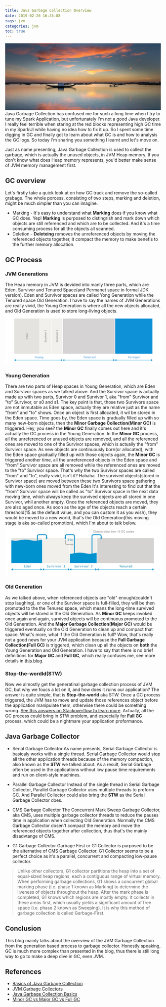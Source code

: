 ```yaml
---
title: Java Garbage Collection Overview
date: 2019-02-26 16:35:08
tags: jvm
categories: jvm
toc: true
---
```

![](https://github.com/JoeAsir/blog-image/raw/master/blog/background/beach-boats-clouds.jpg)
Java Garbage Collection has confused me for such a long time when I try to tune my Spark Application, but unfortunately I'm not a good Java developer. I really feel terrible when staring at the red blocks representing high GC time in my SparkUI while having no idea how to fix it up. So I spent some time digging in GC and finally got to learn about what GC is and how to analysis the GC logs. So today I'm sharing you something I learnt and let's move on.
<!--more-->
Just as name presenting, Java Garbage Collection is used to collect the garbage, which is actually the unused objects, in JVM Heap memory. If you don't know what does Heap memory represents, you'd better make sense of JVM memory management first.
## GC overview
Let's firstly take a quick look at on how GC track and remove the so-called grabage. The whole porcess, consisting of two steps, marking and deletion, might be much simpler than you can imagine.
* Marking - It's easy to understand what **Marking** does if you know what GC does. Yep! **Marking** is purposed to distingrish and mark down which objects are still referenced and which are to be collected. And it's a time consuming process for all the objects all scanned.
* Deletion - **Deleteing** removes the unreferenced objects by moving the referenced objects together, it compact the memory to make benefis to the further memory allocation.

## GC Process
### JVM Generations
The Heap memory in JVM is devided into manly three parts, which are Eden, Survivor and Tenured Space(and Permanet space in formal JDK version). Eden and Survivor spaces are called Yong Generation while the Tenured space Old Generation. I have to say the names of JVM Generations are really vivid, the Young Generation is where all the new objects allocated, and Old Generation is used to store long-living objects.
![](https://github.com/JoeAsir/blog-image/raw/master/blog/20/20-1.png)
### Young Generation
There are two parts of Heap spaces in Young Generation, which are Eden and Survivor spaces as we talked above. And the Survivor space is actually made up with two parts, Survivor 0 and Survivor 1, aka "from" Survivor and "to" Survivor, or s0 and s1. The key point is that, those two Survivors space are not immutable as Eden space, actually they are relative just as the name "from" and "to" shows. Once an object is first allocated, it wil be stored in the Eden space. Time goes by, the Eden space is gradually filled up with so many new-born objects, then the **Minor Garbage Collection(Minor GC)** is triggered. Hey, you see? the **Minor GC** finally comes out here and it's actually the GC process in the Young Generation. 
In the **Minor GC** process, all the unreferenced or unused objects are removed, and all the referenced ones are moved to one of the Survivor spaces, which is actually the "from" Survivor space. As new objects are continuously born(or allocated), with the Eden space gradually filled up with those objects again, the **Minor GC** is triggered another time, all the unreferenced objects in the Eden space and "from" Survivor space are all removed while the referenced ones are moved to the "to" Survivor space. That's why the two Survivor spaces are called "from" and "to", really vivid, isn't it? Hahaha. The survived objects(stored in Survivor space) are moved between these two Survivors space gathering with new-born ones moved from the Eden It's interesting to find out that the "from" Survivor space will be called as "to" Survivor space in the next data moving time, which always keep the survived objects are all stored in one Survivor, whil another empty.
Once the referenced objects are moved, they are also aged once. As soon as the age of the objects reach a certain threshold(15 as the default value, and you can custom it as you wish), they would be moved to a new world, that's the Old Generation(this moving stage is aka so-called promotion), which I'm about to talk below.
![](https://github.com/JoeAsir/blog-image/raw/master/blog/20/20-2.png)
### Old Generation
As we talked above, when referenced objects are "old" enough(couldn't stop laughing), or one of the Survivor space is full-filled, they will be then promoted to the the Tenured space, which means the long-time survived objects will be stored in the Old Generation. As **Minor GC** keeps invoked once again and again, survived objects will be continuous promoted to the Old Generation. And the **Major Garbage Collection(Major GC)** would be triggered eventually on the Old Generation to clean up and compact that space.
What's more, what if the Old Generation is full? Wow, that's really not a good news for your JVM application because the **Full Garbage Collection(Full GC)** is triggered, which clean up all the objects on **both** the Young Generation and Old Generation.
I have to say that there is no brief definitions for **Major GC** and **Full GC**, which really confuses me, see more details in [this blog](https://plumbr.io/blog/garbage-collection/minor-gc-vs-major-gc-vs-full-gc).
### Stop-the-wordld(STW)
Now we almostly get the generatinal garbage collection process of JVM GC, but why we foucs a lot on it, and how does it ruins our application? The answer is quite simple, that is **Stop-the-world** aka STW. Once a GC process triggered, the JVM has to move and update those references object before the application manipulate them, otherwise there could be something wrong. [See this answers on Stackoverflow to learn more](https://stackoverflow.com/questions/40182392/does-java-garbage-collect-always-has-to-stop-the-world). 
Actually, all the GC process could bring in STW problem, and especially for **Full GC** process, which could be a nightmare your application proformance. 

## Java Garbage Collector
* Serial Garbage Collector
As name presents, Serial Garbage Collector is basicaly works with a single thread. Serial Garbage Collector would stop all the other application threads because of the memory compaction, also known as the **STW** we talked about.  As a result, Serial Garbage often be used in the applications without low pause time requirements and run on client-style machines.

* Parallel Garbage Collector
Instead of the single thread in Serial Garbage Collector, Parallel Garbage Collector uses multiple threads to preform GC. And Parallel Collector could also bring the **STW** as the Serial Garbage Collector does. 

* CMS Garbage Collector
The Concurrent Mark Sweep Garbage Collector, aka CMS, uses multiple garbage collector threads to reduce the pauses time in application when collecting Old Generation. Normally the CMS Garbage Collector dosen't compact the memory and move the referenced objects together after collection, thus that's the mainly disadvtange of CMS.

* G1 Garbage Collector
Garbage First or G1 Collector is purposed to be the alternative of CMS Garbage Collector. G1 Collector seems to be a perfect choice as it's a parallel, concurrent and compacting low-pause collector.

> Unlike other collectors, G1 collector partitions the heap into a set of equal-sized heap regions, each a contiguous range of virtual memory. When performing garbage collections, G1 shows a concurrent global marking phase (i.e. phase 1 known as Marking) to determine the liveness of objects throughout the heap.
After the mark phase is completed, G1 knows which regions are mostly empty. It collects in these areas first, which usually yields a significant amount of free space (i.e. phase 2 known as Sweeping). It is why this method of garbage collection is called Garbage-First.

## Conclusion
This blog mainly talks about the overview of the JVM Garbage Collection from the generation based process to garbage collector. Honestly speaking, GC is much more complex than presented in the blog, thus there is still long way to go to make a deep dive in GC, even JVM. 

## References
* [Basics of Java Garbage Collection](https://codeahoy.com/2017/08/06/basics-of-java-garbage-collection/)
* [JVM Garbage Collectors](https://www.baeldung.com/jvm-garbage-collectors)
* [Java Garbage Collection Basics](https://www.oracle.com/webfolder/technetwork/tutorials/obe/java/gc01/index.html)
* [Minor GC vs Major GC vs Full GC](https://plumbr.io/blog/garbage-collection/minor-gc-vs-major-gc-vs-full-gc)
